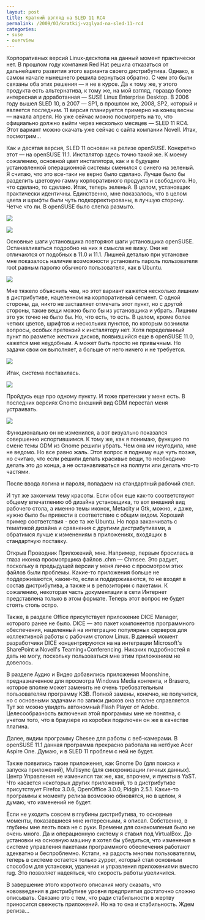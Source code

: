 ```yaml
---
layout: post
title: Краткий взгляд на SLED 11 RC4
permalink: /2009/03/kratkij-vzglyad-na-sled-11-rc4
categories:
- suse
- overview
---
```


Корпоративных версий Linux-десктопа на данный момент практически нет. В
прошлом году компания Red Hat решила отказаться от дальнейшего развития этого
варианта своего дистрибутива. Однако, в самом начале нынешнего решила
вернуться обратно. С чем это были связаны оба этих решения — я не в курсе. Да
к тому же, у этого продукта есть альтернатива, к тому же, на мой взгляд,
гораздо более интересная и доработанная — SUSE Linux Enterprise Desktop. В
2006 году вышел SLED 10, в 2007 — SP1, в прошлом же, 2008, SP2, который и
является последним. 11 версия планируется примерно на конец весны — начала
апреля. Но уже сейчас можно посмотреть на то, что официально должно выйти
через несколько месяцев — SLED 11 RC4. Этот вариант можно скачать уже сейчас с
сайта компании Novell. Итак, посмотрим...

<!--more-->

Как и десятая версия, SLED 11 основан на релизе openSUSE. Конкретно этот — на
openSUSE 11.1. Инсталятор здесь точно такой же. К моему сожалению, основной
цвет инсталятора, как и в будущем установленной операционной системы сменился
с синего на зеленый. Я считаю, что это все-таки не верно было сделано. Лучше
было бы разделить цветовую гамму корпоративного продукта и свободного. Но, что
сделано, то сделано. Итак, теперь зеленый. В целом, установщик практически
идентичны. Единственно, мне показалось, что в целом цвета и шрифты были чуть
подкорректированы, в лучшую сторону. Четче что ли. В openSUSE было слегка
размыто.

[![](/media/images/2009/03/06/sled11_5.png)](/images/sled11_5.png)

[![](/media/images/2009/03/06/sled11_6.png)](/images/sled11_6.png)

Основные шаги установщика повторяют шаги установщика openSUSE. Останавливаться
подробно на них я смысла не вижу. Они не отличаются от подобных в 11.0 и 11.1.
Лишней деталью при установке мне показалось наличие возможности установить
пароль пользователя root равным паролю обычного пользователя, как в Ubuntu.

[![](/media/images/2009/03/06/sled11_7.png)](/images/sled11_7.png)

Мне тяжело объяснить чем, но этот вариант кажется несколько лишним в
дистрибутиве, нацеленном на корпоративный сегмент. С одной стороны, да, никто
не заставляет отмечать этот пункт, но с другой стороны, такие вещи можно было
бы из установщика и убрать. Лишним это уж точно не было бы. Но, что есть, то
есть. В целом, кроме более четких цветов, шрифтов и нескольких пунктов, по
которым возникли вопросы, особых претензий к инсталятору нет. Хотя
переделанный пункт по разметке жестких дисков, появившийся еще в openSUSE
11.0, кажется мне неудобным. А может быть просто не привычным. Но задачи свои
он выполняет, а больше от него ничего и не требуется.

[![](/media/images/2009/03/06/sled11_8.png)](/images/sled11_8.png)

Итак, система поставилась.

[![](/media/images/2009/03/06/sled11_2.png)](/images/sled11_2.png)

Пройдусь еще про одному пункту. И тоже претензии у меня есть. В последних
версиях Gnome внешний вид GDM перестал меня устраивать.

[![](/media/images/2009/03/06/sled11_3.png)](/images/sled11_3.png)

Функционально он не изменился, а вот визуально показался совершенно
испортившимся. К тому же, как я понимаю, функцию по смене темы GDM из Gnome
решили убрать. Чем она им неугодила, мне не ведомо. Но все равно жаль. Этот
вопрос я подниму еще чуть позже, но считаю, что если решили делать красивые
вещи, то необходимо делать это до конца, а не останавливаться на полпути или
делать что-то частями.

После ввода логина и пароля, попадаем на стандартный рабочий стол.


И тут же закончим тему красоты. Если обои еще как-то соответствуют общему
впечатлению об дизайна установщика, то вот внешний вид рабочего стола, а
именно темы иконок, Metacity и Gtk, можно, и даже, нужно было бы привести в
соответствие с общим видом. Хороший пример соответствия - все та же Ubuntu. Но
пора заканчивать с тематикой дизайна и сравнения с другими дистрибутивами, а
обратимся лучше к изменениям в приложениях, входящих в стандартную поставку.

Открыв Проводник Приложений, мне. Например, первым бросилась в глаза иконка
просмотрщика файлов .chm — Chmsee. Это радует, поскольку в предыдущей версии у
меня лично с просмотром этих файлов были проблемы. Какие-то приложения больше
не поддерживаются, какие-то, если и поддерживаются, то не входят в состав
дистрибутива, а также и в репозитории с пакетами. К сожалению, некоторая часть
документации в сети Интернет представлена только в этом формате. Теперь этот
вопрос не будет стоять столь остро.

Также, в разделе Office присутствует приложение DICE Manager, которого ранее
не было. DICE — это пакет компонентов программного обеспечения, нацеленный на
интеграцию популярных серверов для коллективной работы с рабочим столом Linux.
В данный момент разработчики DICE концентрируются на на интеграции Microsoft's
SharePoint и Novell's Teaming+Conferencing. Никаких подробностей я дать не
могу, поскольку пользоваться мне этим приложением не довелось.

В разделе Аудио и Видео добавились приложения Moonshine, предназначенное для
просмотра Windows Media контента, и Brasero, которое вполне может заменить не
очень требовательным пользователям программу K3B. Полной замены, конечно, не
получится, но с основными задачами по записи дисков она вполне справляется.
Тут же можно увидеть автономный Flash Player от Adobe. Целесообразность
включения этой программы мне не понятна, с учетом того, что в браузере из
коробки подключен он же в качестве плагина.

Далее, видим программу Chesee для работы с веб-камерами. В openSUSE 11.1
данная программа прекрасно работала на нетбуке Acer Aspire One. Думаю, и в
SLED 11 проблем с ней не будет.

Также появились такие приложения, как Gnome Do (для поиска и запуска
приложений), Multisync (для синхронизации личных данных). Центр Управления не
изменился так же, как, впрочем, и пункты в YaST. Что касается некоторых других
приложений, то в дистрибутиве присутствует Firefox 3.0.6, OpenOffice 3.0.0,
Pidgin 2.5.1. Какие-то программы к моменту релиза возможно обновятся, но в
целом, я думаю, что изменений не будет.

Если не уходить совсем в глубины дистрибутива, то основные моменты,
показавшиеся мне интересными, я описал. Собственно, в глубины мне лезть пока
не с руки. Времени для ознакомления было не очень много. Да и операционную
систему я ставил под VirtualBox. До установки на основную машину я хотел бы
убедиться, что изменения в системе управления пакетами программного
обеспечения работают адекватно и беспроблемно. Кстати, на радость многим
пользователям, теперь в системе остается только zypper, который стал основным
способом для установки, удаления и управления приложениями вместо rug. Это
позволяет надеяться, что скорость работы увеличится.

В завершение этого короткого описания могу сказать, что нововведения в
дистрибутиве уровня предприятия достаточно сложно описывать. Связано это с
тем, что ради стабильности в жертву приносится свежесть приложений. Но на то
она и стабильность. Ждем релиза...

